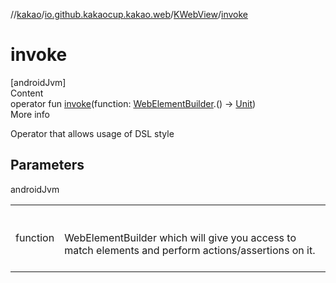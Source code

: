 //[kakao](../../../index.md)/[io.github.kakaocup.kakao.web](../index.md)/[KWebView](index.md)/[invoke](invoke.md)



# invoke  
[androidJvm]  
Content  
operator fun [invoke](invoke.md)(function: [WebElementBuilder](../-web-element-builder/index.md).() -> [Unit](https://kotlinlang.org/api/latest/jvm/stdlib/kotlin/-unit/index.html))  
More info  


Operator that allows usage of DSL style



## Parameters  
  
androidJvm  
  
| | |
|---|---|
| <a name="io.github.kakaocup.kakao.web/KWebView/invoke/#kotlin.Function1[io.github.kakaocup.kakao.web.WebElementBuilder,kotlin.Unit]/PointingToDeclaration/"></a>function| <a name="io.github.kakaocup.kakao.web/KWebView/invoke/#kotlin.Function1[io.github.kakaocup.kakao.web.WebElementBuilder,kotlin.Unit]/PointingToDeclaration/"></a><br><br>WebElementBuilder which will give you access to match elements and perform actions/assertions on it.<br><br>|
  
  



